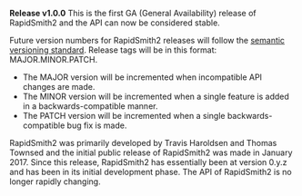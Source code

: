 **Release v1.0.0**
This is the first GA (General Availability) release of RapidSmith2 and the API can now be considered stable.

Future version numbers for RapidSmith2 releases will follow the [semantic versioning standard](http://semver.org/).
Release tags will be in this format: MAJOR.MINOR.PATCH.
* The MAJOR version will be incremented when incompatible API changes are made.
* The MINOR version will be incremented when a single feature is added in a backwards-compatible manner.
* The PATCH version will be incremented when a single backwards-compatible bug fix is made.

RapidSmith2 was primarily developed by Travis Haroldsen and Thomas Townsed and the initial public release of RapidSmith2 was made in January 2017. Since this release, RapidSmith2 has essentially been at version 0.y.z and has been in its initial development phase. The API of RapidSmith2 is no longer rapidly changing.